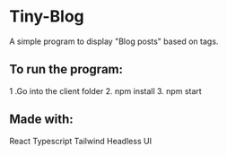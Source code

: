 # Tiny-Blog
A simple program to display "Blog posts" based on tags.


## To run the program:
1 .Go into the client folder
2. npm install
3. npm start



## Made with:
React
Typescript
Tailwind
Headless UI
